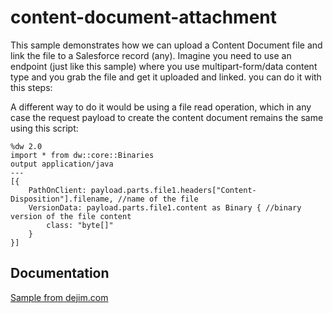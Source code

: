 
# content-document-attachment


This sample demonstrates how we can upload a Content Document file and link the file to a Salesforce record (any).
Imagine you need to use an endpoint (just like this sample) where you use multipart-form/data content type and you grab 
the file and get it uploaded and linked. you can do it with this steps:





A different way to do it would be using a file read operation, which in any case the request payload to create the content document 
remains the same using this script:

```
%dw 2.0
import * from dw::core::Binaries
output application/java
---
[{
	PathOnClient: payload.parts.file1.headers["Content-Disposition"].filename, //name of the file
	VersionData: payload.parts.file1.content as Binary { //binary version of the file content
		class: "byte[]"
	}
}]
```



## Documentation

[Sample from dejim.com ](https://dejim.com/upload-and-link-files-using-the-salesforce-connector-in-mule-4/)



